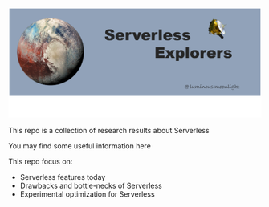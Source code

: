 ![header image](./resources/header.png)

This repo is a collection of research results about Serverless

You may find some useful information here

This repo focus on:

- Serverless features today
- Drawbacks and bottle-necks of Serverless
- Experimental optimization for Serverless 

